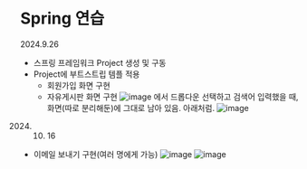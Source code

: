 # Spring 연습
2024.9.26
* 스프링 프레임워크 Project 생성 및 구동
* Project에 부트스트립 템플 적용
  - 회원가입 화면 구현
  - 자유게시판 화면 구현
    ![image](https://github.com/user-attachments/assets/5ac461f5-d2a5-4747-a7f4-0246e4b666be)
    에서 드롭다운 선택하고 검색어 입력했을 때, 화면(따로 분리해둔)에 그대로 남아 있음. 아래처럼.
    ![image](https://github.com/user-attachments/assets/8edb59cc-f8d1-4395-b141-8d6d0a3dd7f3)


2024. 10. 16
* 이메일 보내기 구현(여러 명에게 가능)
  ![image](https://github.com/user-attachments/assets/de820bcd-e2de-4b1c-b651-2251aace64c0)
  ![image](https://github.com/user-attachments/assets/1d44390f-38c8-419c-8696-735dc8e467cc)
